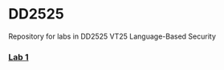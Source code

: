 # DD2525
Repository for labs in DD2525 VT25 Language-Based Security 


### [Lab 1](./lab1/README.md)

